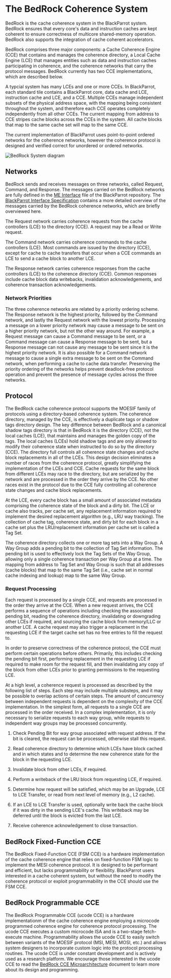 # The BedRock Coherence System

BedRock is the cache coherence system in the BlackParrot system. BedRock ensures that every core's
data and instruction caches are kept coherent to ensure correctness of multicore shared-memory
operation. BedRock also supports the integration of cache coherent accelerators.

BedRock comprises three major components: a Cache Coherence Engine (CCE) that contains and
manages the coherence directory, a Local Cache Engine (LCE) that manages entities such as data
and instruction caches participating in coherence, and the coherence networks that carry the
protocol messages. BedRock currently has two CCE implementations, which are described below.

A typcial system has many LCEs and one or more CCEs. In BlackParrot, each
standard tile contains a BlackParrot core, data cache and LCE, instruction cache and LCE, and
a CCE. Multiple CCEs manage independent subsets of the physical address space, with the mapping
being consistent throughout the system, and therefore each CCE operates completely independently
from all other CCEs. The current mapping from address to CCE stripes cache blocks across the CCEs
in the system. All cache blocks that map to the same cache set will map to the same
CCE.

The current implementation of BlackParrot uses point-to-point ordered networks for the
coherence networks, however the coherence protocol is designed and verified correct
for unordered or ordered networks.

![BedRock System diagram](bedrock.png)

## Networks

BedRock sends and receives messages on three networks, called Request, Command, and Response.
The messages carried on the BedRock networks are fully defined in the
[ME Interface](../bp_common/src/include/bp_common_me_if.vh) file of the BlackParrot repository.
The [BlackParrot Interface Specification](interface_specification.md) contains a more detailed
overview of the messages carried by the BedRock coherence networks, which are briefly overviewed
here.

The Request network carries coherence requests from the cache controllers (LCE) to the directory
(CCE). A request may be a Read or Write request.

The Command network carries coherence commands to the cache controllers (LCE). Most commands are
issued by the directory (CCE), except for cache to cache transfers that occur when a CCE commands
an LCE to send a cache block to another LCE.

The Response network carries coherence responses from the cache controllers (LCE) to the coherence
directory (CCE). Common responses include cache block data writebacks, invalidation acknowledgements,
and coherence transaction acknowledgements.

### Network Priorities

The three coherence networks are related by a priority ordering scheme. The Response network is the
highest priority, followed by the Command network, and lastly the Request network with the lowest
priority. Processing a message on a lower priority network may cause a message to be sent on a
higher priority network, but not the other way around. For example, a Request message can cause
a Command message to be sent, or a Command message can cause a Response message to be sent, but
a Response message can not cause any message to be sent since it is the highest priority network.
It is also possible for a Command network message to cause a single extra message to be sent on the
Command network, when performing a cache to cache data transfer. Preserving the priority ordering
of the networks helps prevent deadlock-free protocol operation and prevent the presence of
message cycles across the three networks.

## Protocol

The BedRock cache coherence protocol supports the MOESIF family of protocols using a directory-based
coherence system. The coherence directory, managed by the CCE, is effectively a duplicate tags or
shadow tags directory design. The key difference between BedRock and a canonical shadow tags
directory is that in BedRock it is the directory (CCE), not the local caches (LCE), that maintains
and manages the golden copy of the tags. The local caches (LCEs) hold shadow tags and are only
allowed to modify their coherence state when instructed to do so by the directory (CCE). The
directory full controls all coherence state changes and cache block replacements in all of the
LCEs. This design decision eliminates a number of races from the coherence protocol, greatly
simplifying the implementation of the LCEs and CCE. Cache requests for the same block from
different LCEs may race to the directory, but are serialized by the network and are processed
in the order they arrive by the CCE. No other races exist in the protocol due to the CCE fully
controlling all coherence state changes and cache block replacements.

At the LCE, every cache block has a small amount of associated metadata comprising the coherence
state of the block and a dirty bit. The LCE or cache also tracks, per cache set, any replacement
information required to implement the desired replacement algorithm (e.g., LRU way tracking). The
collection of cache tag, coherence state, and dirty bit for each block in a cache set plus the
LRU/replacement information per cache set is called a Tag Set.

The coherence directory collects one or more tag sets into a Way Group. A Way Group adds a pending
bit to the collection of Tag Set information. The pending bit is used to effectively lock the Tag
Sets of the Way Group, allowing only a single coherence transaction per Way Group at a time. The
mapping from address to Tag Set and Way Group is such that all addresses (cache blocks) that map
to the same Tag Set (i.e., cache set in normal cache indexing and lookup) map to the same
Way Group.

### Request Processing

Each request is processed by a single CCE, and requests are processed in the order they arrive at
the CCE. When a new request arrives, the CCE performs a sequence of operations including checking
the associated pending bit, reading the coherence directory, invalidating or downgrading other LCEs
if required, and sourcing the cache block from memory/LLC or another LCE. A cache request may also
trigger a replacement in the requesting LCE if the target cache set has no free entries to fill
the request to.

In order to preserve correctness of the coherence protocol, the CCE must perform certain operations
before others. Primarily, this includes checking the pending bit first, performing replacement
in the requesting LCE if required to make room for the request fill, and then invalidating any
copy of the block from other LCEs prior to granting permissions to the requesting LCE.

At a high level, a coherence request is processed as described by the following list of steps. Each step
may include multiple substeps, and it may be possible to overlap actions of certain steps. The
amount of concurrency between independent requests is dependent on the complexity of the CCE
implementation. In the simplest form, all requests to a single CCE are processed in the order
received. In a complex implementation, it is only necessary to serialize requests to each way group,
while requests to independent way groups may be processed concurrently.

1. Check Pending Bit for way group associated with request address. If the bit is cleared,
   the request can be processed, otherwise stall this request.

2. Read coherence directory to determine which LCEs have block cached and in which states and to
   determine the new coherence state for the block in the requesting LCE.

3. Invalidate block from other LCEs, if required.

4. Perform a writeback of the LRU block from requesting LCE, if required.

5. Determine how request will be satisfied, which may be an Upgrade, LCE to LCE Transfer,
   or read from next level of memory (e.g., L2 cache).

6. If an LCE to LCE Transfer is used, optionally write back the cache block if it was dirty in the
   sending LCE's cache. This writeback may be deferred until the block is evicted from the last LCE.

7. Receive coherence acknowledgement to close transaction.

## BedRock Fixed-Function CCE

The BedRock Fixed-Function CCE (FSM CCE) is a hardware implementation of the cache coherence engine
that relies on fixed-function FSM logic to implement the MESI coherence protocol. It is designed
to be performant and efficient, but lacks programmability or flexibility. BlackParrot users
interested in a cache coherent system, but without the need to modify the coherence protocol or
exploit programmability in the CCE should use the FSM CCE.

## BedRock Programmable CCE

The BedRock Programmable CCE (ucode CCE) is a hardware implementationm of the cache coherence engine
employing a microcode programmed coherence engine for coherence protocol processing. The ucode CCE
executes a custom microcode ISA and is a two-stage fetch-execute machine. Programmability allows the
ucode CCE to easily switch between variants of the MOESIF protocol (MSI, MESI, MOSI, etc.) and
allows system designers to incorporate custom logic into the protocol processing routines. The ucode
CCE is under constant development and is actively used as a research platform. We encourage those
interested in the ucode CCE to read the [BedRock CCE Microarchitecture](bedrock_uarch_guide.md)
document to learn more about its design and programming.

